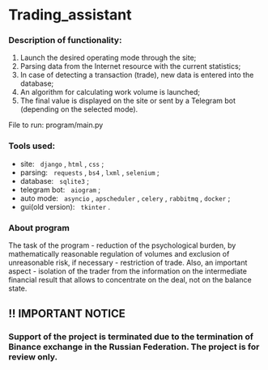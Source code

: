 # Trading_assistant
### Description of functionality:
1. Launch the desired operating mode through the site;
2. Parsing data from the Internet resource with the current statistics;
3. In case of detecting a transaction (trade), new data is entered into the database;
4. An algorithm for calculating work volume is launched;
5. The final value is displayed on the site or sent by a Telegram bot (depending on the selected mode).

File to run: program/main.py

### Tools used:
- site: &nbsp; `django` , `html` , `css` ;
- parsing: &nbsp; `requests` , `bs4` , `lxml` , `selenium` ;
- database: &nbsp; `sqlite3` ;
- telegram bot: &nbsp; `aiogram` ;
- auto mode: &nbsp; `asyncio` , `apscheduler` , `celery` , `rabbitmq` , `docker` ;
- gui(old version): &nbsp; `tkinter` .

### About program
 The task of the program - reduction of the psychological burden, by mathematically reasonable regulation of volumes and exclusion of unreasonable risk, if necessary - restriction of trade. Also, an important aspect - isolation of the trader from the information on the intermediate financial result that allows to concentrate on the deal, not on the balance state.

## !! IMPORTANT NOTICE
### Support of the project is terminated due to the termination of Binance exchange in the Russian Federation. The project is for review only.

